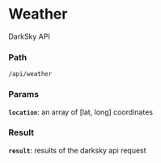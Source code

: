 # Weather
DarkSky API

### Path
```
/api/weather
```

### Params
**`location`**: an array of [lat, long] coordinates

### Result
**`result`**: results of the darksky api request
